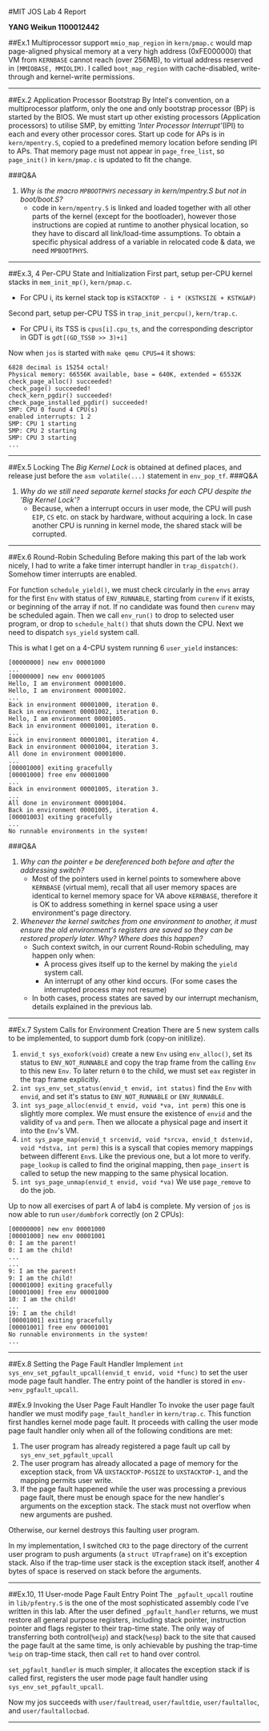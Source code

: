 #MIT JOS Lab 4 Report

__YANG Weikun 1100012442__

##Ex.1 Multiprocessor support
`mmio_map_region` in `kern/pmap.c` would map page-aligned physical memory at a very high address (0xFE000000) that VM from `KERNBASE` cannot reach (over 256MB), to virtual address reserved in `[MMIOBASE, MMIOLIM)`. I called `boot_map_region` with cache-disabled, write-through and kernel-write permissions.

---
##Ex.2 Application Processor Bootstrap
By Intel's convention, on a multiprocessor platform, only the one and only bootstrap processor (BP) is started by the BIOS. We must start up other existing processors (Application processors) to utilise SMP, by emitting _'Inter Processor Interrupt'_(IPI) to each and every other processor cores. Start up code for APs is in `kern/mpentry.S`, copied to a predefined memory location before sending IPI to APs. That memory page must not appear in `page_free_list`, so `page_init()` in `kern/pmap.c` is updated to fit the change.

###Q&A
1. _Why is the macro `MPBOOTPHYS` necessary in kern/mpentry.S but not in boot/boot.S?_
    * code in `kern/mpentry.S` is linked and loaded together with all other parts of the kernel (except for the bootloader), however those instructions are copied at runtime to another physical location, so they have to discard all link/load-time assumptions. To obtain a specific physical address of a variable in relocated code & data, we need `MPBOOTPHYS`.

---
##Ex.3, 4 Per-CPU State and Initialization
First part, setup per-CPU kernel stacks in `mem_init_mp()`, `kern/pmap.c`.

* For CPU i, its kernel stack top is `KSTACKTOP - i * (KSTKSIZE + KSTKGAP)`

Second part, setup per-CPU TSS in `trap_init_percpu()`, `kern/trap.c`. 

* For CPU i, its TSS is `cpus[i].cpu_ts`, and the corresponding descriptor in GDT is `gdt[(GD_TSS0 >> 3)+i]`

Now when `jos` is started with `make qemu CPUS=4` it shows:

    6828 decimal is 15254 octal!
    Physical memory: 66556K available, base = 640K, extended = 65532K
    check_page_alloc() succeeded!
    check_page() succeeded!
    check_kern_pgdir() succeeded!
    check_page_installed_pgdir() succeeded!
    SMP: CPU 0 found 4 CPU(s)
    enabled interrupts: 1 2
    SMP: CPU 1 starting
    SMP: CPU 2 starting
    SMP: CPU 3 starting
    ...

---
##Ex.5 Locking
The _Big Kernel Lock_ is obtained at defined places, and release just before the `asm volatile(...)` statement in `env_pop_tf`.
###Q&A
1. _Why do we still need separate kernel stacks for each CPU despite the 'Big Kernel Lock'?_
    * Because, when a interrupt occurs in user mode, the CPU will push `EIP`, `CS` etc. on stack by hardware, without acquiring a lock. In case another CPU is running in kernel mode, the shared stack will be corrupted.
  
--- 
##Ex.6 Round-Robin Scheduling
Before making this part of the lab work nicely, I had to write a fake timer interrupt handler in `trap_dispatch()`. Somehow timer interrupts are enabled.

For function `schedule_yield()`, we must check circularly in the `envs` array for the first `Env` with status of `ENV_RUNNABLE`, starting from `curenv` if it exists, or beginning of the array if not. If no candidate was found then `curenv` may be scheduled again. Then we call `env_run()` to drop to selected user program, or drop to `schedule_halt()` that shuts down the CPU. Next we need to dispatch `sys_yield` system call.

This is what I get on a 4-CPU system running 6 `user_yield` instances:

    [00000000] new env 00001000
    ...
    [00000000] new env 00001005
    Hello, I am environment 00001000.
    Hello, I am environment 00001002.
    ...
    Back in environment 00001000, iteration 0.
    Back in environment 00001002, iteration 0.
    Hello, I am environment 00001005.
    Back in environment 00001001, iteration 0.
    ...
    Back in environment 00001001, iteration 4.
    Back in environment 00001004, iteration 3.
    All done in environment 00001000.
    ...
    [00001000] exiting gracefully
    [00001000] free env 00001000
    ...
    Back in environment 00001005, iteration 3.
    ...
    All done in environment 00001004.
    Back in environment 00001005, iteration 4.
    [00001003] exiting gracefully
    ...   
    No runnable environments in the system!
###Q&A
1. _Why can the pointer `e` be dereferenced both before and after the addressing switch?_
    * Most of the pointers used in kernel points to somewhere above `KERNBASE` (virtual mem), recall that all user memory spaces are identical to kernel memory space for VA above `KERNBASE`, therefore it is OK to address something in kernel space using a user environment's page directory.
2. _Whenever the kernel switches from one environment to another, it must ensure the old environment's registers are saved so they can be restored properly later. Why? Where does this happen?_
    * Such context switch, in our current Round-Robin scheduling, may happen only when:
        * A process gives itself up to the kernel by making the `yield` system call.
        * An interrupt of any other kind occurs. (For some cases the interrupted process may not resume)
    * In both cases, process states are saved by our interrupt mechanism, details explained in the previous lab.
    
---
##Ex.7 System Calls for Environment Creation
There are 5 new system calls to be implemented, to support dumb fork (copy-on initilize).

1. `envid_t sys_exofork(void)` create a new `Env` using `env_alloc()`, set its status to `ENV_NOT_RUNNABLE` and copy the trap frame from the calling `Env` to this new `Env`. To later return `0` to the child, we must set `eax` register in the trap frame explicitly.
2. `int sys_env_set_status(envid_t envid, int status)` find the `Env` with `envid`, and set it's status to `ENV_NOT_RUNNABLE` or `ENV_RUNNABLE`.
3. `int sys_page_alloc(envid_t envid, void *va, int perm)` this one is slightly more complex. We must ensure the existence of `envid` and the validity of `va` and `perm`. Then we allocate a physical page and insert it into the `Env`'s VM.
4. `int sys_page_map(envid_t srcenvid, void *srcva, envid_t dstenvid, void *dstva, int perm)` this is a syscall that copies memory mappings between different `Env`s. Like the previous one, but a lot more to verify. `page_lookup` is called to find the original mapping, then `page_insert` is called to setup the new mapping to the same physical location.
5. `int sys_page_unmap(envid_t envid, void *va)` We use `page_remove` to do the job.

Up to now all exercises of part A of lab4 is complete. My version of `jos` is now able to run `user/dumbfork` correctly (on 2 CPUs):

    [00000000] new env 00001000
    [00001000] new env 00001001
    0: I am the parent!
    0: I am the child!
    ...
    ...
    9: I am the parent!
    9: I am the child!
    [00001000] exiting gracefully
    [00001000] free env 00001000
    10: I am the child!
    ...
    19: I am the child!
    [00001001] exiting gracefully
    [00001001] free env 00001001
    No runnable environments in the system!
    ...
---

##Ex.8 Setting the Page Fault Handler
Implement `int sys_env_set_pgfault_upcall(envid_t envid, void *func)` to set the user mode page fault handler. The entry point of the handler is stored in `env->env_pgfault_upcall`.

##Ex.9 Invoking the User Page Fault Handler
To invoke the user page fault handler we must modify `page_fault_handler` in `kern/trap.c`. This function first handles kernel mode page fault. It proceeds with calling the user mode page fault handler only when all of the following conditions are met:

1. The user program has already registered a page fault up call by `sys_env_set_pgfault_upcall`
2. The user program has already allocated a page of memory for the exception stack, from VA `UXSTACKTOP-PGSIZE` to `UXSTACKTOP-1`, and the mapping permits user write.
3. If the page fault happened while the user was processing a previous page fault, there must be enough space for the new handler's arguments on the exception stack. The stack must not overflow when new arguments are pushed.

Otherwise, our kernel destroys this faulting user program.

In my implementation, I switched `CR3` to the page directory of the current user program to push arguments (a `struct UTrapframe`) on it's exception stack. Also if the trap-time user stack is the exception stack itself, another 4 bytes of space is reserved on stack before the arguments.

---

##Ex.10, 11 User-mode Page Fault Entry Point
The `_pgfault_upcall` routine in `lib/pfentry.S` is the one of the most sophisticated assembly code I've written in this lab. After the user defined `_pgfault_handler` returns, we must restore all general purpose registers, including stack pointer, instruction pointer and flags register to their trap-time state. The only way of transferring both control(`%eip`) and stack(`%esp`) back to the site that caused the page fault at the same time, is only achievable by pushing the trap-time `%eip` on trap-time stack, then call `ret` to hand over control.

`set_pgfault_handler` is much simpler, it allocates the exception stack if is called first, registers the user mode page fault handler using `sys_env_set_pgfault_upcall`.

Now my jos succeeds with `user/faultread`, `user/faultdie`, `user/faultalloc`, and `user/faultallocbad`.

---

